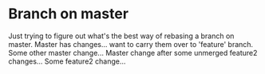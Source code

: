 # Branch on master

Just trying to figure out what's the best way of rebasing a branch on master.
Master has changes... want to carry them over to 'feature' branch.
Some other master change...
Master change after some unmerged feature2 changes...
Some feature2 change...

